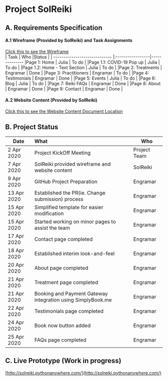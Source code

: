 # Project SolReiki

## A. Requirements Specification
#### A.1 Wireframe (Provided by SolReiki) and Task Assignments
[Click this to see the Wireframe](https://github.com/codesydney/solreiki/wiki/SolReiki-Wireframe)
<br/>
| Task                          | Who              |Status       |
| ----------------------------- |:-----------------|--------------
|Page 1: Home                   | Julia            | To do       |
|Page 1.1: COVID-19 Pop up      | Julia            | To do       |
|Page 1.2: Home - Text Section  | Julia            | To do       |
|Page 2: Treatments             | Engramar         | Done        |
|Page 3: Practitioners          | Engramar         | To do       |
|Page 4: Testimonials           | Engramar         | Done        |
|Page 5: Events                 | Julia            | To do       |
|Page 6: Blog                   | Julia            | To do       |
|Page 7: Reiki FAQs             | Engramar         | Done        |
|Page 8: About                  | Engramar         | Done        |
|Page 9: Contact                | Engramar         | Done        |

#### A.2 Website Content (Provided by SolReiki)
[Click this to see the Website Content Document Location](https://drive.google.com/file/d/1WEFu9kTbXuF4rlGH-KcS2i7Ea_KDDrT4/view?usp=sharing)

## B. Project Status
| Date          | What                                                           |Who|
| ------------- |:---------------------------------------------------------------|---|
| 2 Apr 2020    | Project KickOff Meeting                                        |Project Team|
| 7 Apr 2020    | SolReiki provided wireframe and website content                |SolReiki|  
| 9 Apr 2020    | GitHub Project Preparation                                     |Engramar|  
| 13 Apr 2020   | Established the PR(ie. Change submission) process              |Engramar|  
| 15 Apr 2020   | Simplified template for easier modification                    |Engramar|  
| 15 Apr 2020   | Started working on minor pages to assist the team              |Engramar|
| 17 Apr 2020   | Contact page completed                                         |Engramar|
| 18 Apr 2020   | Established interim look-and-feel                              |Engramar|
| 20 Apr 2020   | About page completed                                           |Engramar|
| 21 Apr 2020   | Treatment page completed                                       |Engramar|
| 21 Apr 2020   | Booking and Payment Gateway integration using SimplyBook.me    |Engramar|
| 22 Apr 2020   | Testimonials page completed                                    |Engramar|
| 24 Apr 2020   | Book now button added                                          |Engramar|
| 25 Apr 2020   | FAQs page completed                                            |Engramar|

## C. Live Prototype (Work in progress)
[http://solreiki.pythonanywhere.com/](http://solreiki.pythonanywhere.com/)